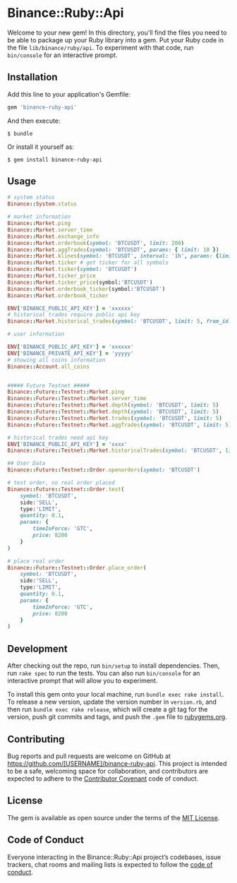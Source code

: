# Binance::Ruby::Api

Welcome to your new gem! In this directory, you'll find the files you need to be able to package up your Ruby library into a gem. Put your Ruby code in the file `lib/binance/ruby/api`. To experiment with that code, run `bin/console` for an interactive prompt.


## Installation

Add this line to your application's Gemfile:

```ruby
gem 'binance-ruby-api'
```

And then execute:

    $ bundle

Or install it yourself as:

    $ gem install binance-ruby-api

## Usage

```ruby
# system status
Binance::System.status

# market information
Binance::Market.ping
Binance::Market.server_time
Binance::Market.exchange_info
Binance::Market.orderbook(symbol: 'BTCUSDT', limit: 200)
Binance::Market.aggTrades(symbol: 'BTCUSDT', params: { limit: 10 })
Binance::Market.klines(symbol: 'BTCUSDT', interval: '1h', params: {limit: 100})
Binance::Market.ticker # get ticker for all symbols
Binance::Market.ticker(symbol: 'BTCUSDT')
Binance::Market.ticker_price
Binance::Market.ticker_price(symbol:'BTCUSDT')
Binance::Market.orderbook_ticker(symbol:'BTCUSDT')
Binance::Market.orderbook_ticker

ENV['BINANCE_PUBLIC_API_KEY'] = 'xxxxxx'
# historical trades require public api key
Binance::Market.historical_trades(symbol: 'BTCUSDT', limit: 5, from_id: 222256836)

# user information

ENV['BINANCE_PUBLIC_API_KEY'] = 'xxxxxx'
ENV['BINANCE_PRIVATE_API_KEY'] = 'yyyyy'
# showing all coins information
Binance::Account.all_coins


##### Future Testnet #####
Binance::Future::Testnet::Market.ping
Binance::Future::Testnet::Market.server_time
Binance::Future::Testnet::Market.depth(symbol: 'BTCUSDT', limit: 5)
Binance::Future::Testnet::Market.depth(symbol: 'BTCUSDT', limit: 5)
Binance::Future::Testnet::Market.trades(symbol: 'BTCUSDT', limit: 5)
Binance::Future::Testnet::Market.aggTrades(symbol: 'BTCUSDT', limit: 5)

# historical trades need api key
ENV['BINANCE_PUBLIC_API_KEY'] = 'xxxx'
Binance::Future::Testnet::Market.historicalTrades(symbol: 'BTCUSDT', limit: 5)

## User Data
Binance::Future::Testnet::Order.openorders(symbol: 'BTCUSDT')

# test order, no real order placed
Binance::Future::Testnet::Order.test(
    symbol: 'BTCUSDT', 
    side:'SELL', 
    type:'LIMIT', 
    quantity: 0.1, 
    params: {
        timeInForce: 'GTC',
        price: 8200
    }
)

# place real order
Binance::Future::Testnet::Order.place_order(
    symbol: 'BTCUSDT', 
    side:'SELL', 
    type:'LIMIT', 
    quantity: 0.1, 
    params: {
        timeInForce: 'GTC',
        price: 8200
    }
)

```

## Development

After checking out the repo, run `bin/setup` to install dependencies. Then, run `rake spec` to run the tests. You can also run `bin/console` for an interactive prompt that will allow you to experiment.

To install this gem onto your local machine, run `bundle exec rake install`. To release a new version, update the version number in `version.rb`, and then run `bundle exec rake release`, which will create a git tag for the version, push git commits and tags, and push the `.gem` file to [rubygems.org](https://rubygems.org).

## Contributing

Bug reports and pull requests are welcome on GitHub at https://github.com/[USERNAME]/binance-ruby-api. This project is intended to be a safe, welcoming space for collaboration, and contributors are expected to adhere to the [Contributor Covenant](http://contributor-covenant.org) code of conduct.

## License

The gem is available as open source under the terms of the [MIT License](https://opensource.org/licenses/MIT).

## Code of Conduct

Everyone interacting in the Binance::Ruby::Api project’s codebases, issue trackers, chat rooms and mailing lists is expected to follow the [code of conduct](https://github.com/[USERNAME]/binance-ruby-api/blob/master/CODE_OF_CONDUCT.md).
